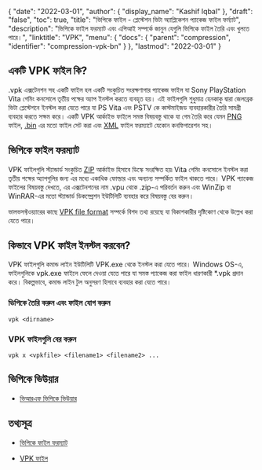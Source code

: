 {
  "date": "2022-03-01",
  "author": {
    "display_name": "Kashif Iqbal"
  },
  "draft": "false",
  "toc": true,
  "title": "ভিপিকে ফাইল - প্লেস্টেশন ভিটা অ্যাপ্লিকেশন প্যাকেজ ফাইল ফর্ম্যাট",
  "description": "ভিপিকে ফাইল ফরম্যাট এবং এপিআই সম্পর্কে জানুন যেগুলি ভিপিকে ফাইল তৈরি এবং খুলতে পারে।",
  "linktitle": "VPK",
  "menu": {
    "docs": {
      "parent": "compression",
      "identifier": "compression-vpk-bn"
    }
  },
  "lastmod": "2022-03-01"
}

## একটি VPK ফাইল কি?

.vpk এক্সটেনশন সহ একটি ফাইল হল একটি সংকুচিত সংরক্ষণাগার প্যাকেজ ফাইল যা Sony PlayStation Vita গেমিং কনসোলে তৃতীয় পক্ষের অ্যাপ ইনস্টল করতে ব্যবহৃত হয়। এই ফাইলগুলি শুধুমাত্র হেনকাকু দ্বারা জেলব্রেক ভিটা প্লেস্টেশনে ইনস্টল করা যেতে পারে যা PS Vita এবং PSTV কে কাস্টমাইজড ব্যবহারকারীর তৈরি সামগ্রী ব্যবহার করতে সক্ষম করে। একটি VPK আর্কাইভ ফাইলে সমস্ত বিষয়বস্তু থাকে যা গেম তৈরি করে যেমন [PNG](/image/png/) ফাইল, [.bin](/disc-and-media/bin/) এর মতো ফাইল সেট করা এবং [XML](/web/xml/) ফাইল ফরম্যাটে যেকোন কনফিগারেশন সহ।

## ভিপিকে ফাইল ফরম্যাট

VPK ফাইলগুলি স্ট্যান্ডার্ড সংকুচিত [ZIP](/compression/zip/) আর্কাইভ হিসাবে ডিস্কে সংরক্ষিত হয়৷ Vita গেমিং কনসোলে ইনস্টল করা তৃতীয় পক্ষের অ্যাপগুলির জন্য এর মধ্যে একাধিক ফোল্ডার এবং অন্যান্য সম্পর্কিত ফাইল থাকতে পারে। VPK প্যাকেজ ফাইলের বিষয়বস্তু দেখতে, এর এক্সটেনশনের নাম .vpu থেকে .zip-এ পরিবর্তন করুন এবং WinZip বা WinRAR-এর মতো স্ট্যান্ডার্ড ডিকম্প্রেশন ইউটিলিটি ব্যবহার করে বিষয়বস্তু বের করুন।

ভালভসফ্টওয়্যারের কাছে [VPK file format](https://developer.valvesoftware.com/wiki/VPK_File_Format) সম্পর্কে বিশদ তথ্য রয়েছে যা বিকাশকারীর দৃষ্টিকোণ থেকে উল্লেখ করা যেতে পারে।

## কিভাবে VPK ফাইল ইনস্টল করবেন?

VPK ফাইলগুলি কমান্ড লাইন ইউটিলিটি VPK.exe থেকে ইনস্টল করা যেতে পারে। Windows OS-এ, ফাইলগুলিকে vpk.exe ফাইলে ফেলে দেওয়া যেতে পারে যা সমস্ত প্যাকেজ করা ফাইল ধারণকারী \*.vpk প্রদান করে। বিকল্পভাবে, কমান্ড লাইন টুল অনুসরণ হিসাবে ব্যবহার করা যেতে পারে।

### ভিপিকে তৈরি করুন এবং ফাইল যোগ করুন

```
vpk <dirname>
```

### VPK ফাইলগুলি বের করুন

```
vpk x <vpkfile> <filename1> <filename2> ...
```

## ভিপিকে ভিউয়ার

 * [ভিআরএফ ভিপিকে ভিউয়ার](https://github.com/SteamDatabase/ValveResourceFormat)

## তথ্যসূত্র

* [ভিপিকে ফাইল ফরম্যাট](https://developer.valvesoftware.com/wiki/VPK_File_Format)

* [VPK ফাইল](https://developer.valvesoftware.com/wiki/VPK)


